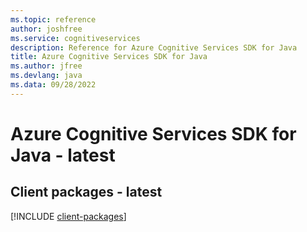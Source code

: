 ```yaml
---
ms.topic: reference
author: joshfree
ms.service: cognitiveservices
description: Reference for Azure Cognitive Services SDK for Java
title: Azure Cognitive Services SDK for Java
ms.author: jfree
ms.devlang: java
ms.data: 09/28/2022
---
```

# Azure Cognitive Services SDK for Java - latest

## Client packages - latest
[!INCLUDE [client-packages](cognitive-services-client-index.md)]